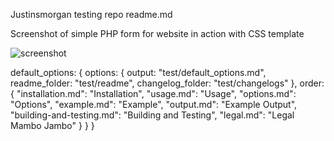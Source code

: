
Justinsmorgan testing repo readme.md

Screenshot of simple PHP form for website in action with CSS template

![screenshot](https://user-images.githubusercontent.com/8302413/33139548-9b163c92-cf7b-11e7-8513-bbc0451be43a.png)


  default_options: {
    options: {
      output: "test/default_options.md",
      readme_folder: "test/readme",
      changelog_folder: "test/changelogs"
    },
    order: {
      "installation.md": "Installation",
      "usage.md": "Usage",
      "options.md": "Options",
      "example.md": "Example",
      "output.md": "Example Output",
      "building-and-testing.md": "Building and Testing",
      "legal.md": "Legal Mambo Jambo"
    }
  }
}
